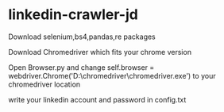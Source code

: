 # linkedin-crawler-jd

Download selenium,bs4,pandas,re packages

Download Chromedriver which fits your chrome version

Open Browser.py and change self.browser = webdriver.Chrome('D:\chromedriver\chromedriver.exe') to your chromedriver location

write your linkedin account and password in config.txt
